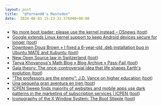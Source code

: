 ```yaml
---
layout: post
title:  "@fernand0's Mastodon"
date:  2024-08-03 15:23:32.576000+00:00
---
```

*  [No more boot loader: please use the kernel instead  –  OSnews ](https://www.osnews.com/story/140181/no-more-boot-loader-lease-use-the-kernel-instead) ([toot](https://mastodon.social/@fernand0/112898776273639508))
*  [Google extends Linux kernel support to keep Android devices secure for longer ](https://www.androidauthority.com/google-extends-linux-support-3457871) ([toot](https://mastodon.social/@fernand0/112898582516949815))
*  [Downtown Doug Brown » I fixed a 6-year-old .deb installation bug in Ubuntu MATE and Xubuntu ](https://www.downtowndougbrown.com/2024/07/i-fixed-a-6-year-old-deb-installation-bug-in-ubuntu-mate-and-xubuntu) ([toot](https://mastodon.social/@fernand0/112898275639442396))
*  [New Open Source law in Switzerland ](https://joinup.ec.europa.eu/collection/open-source-observatory-osor/news/new-open-source-law-switzerlan) ([toot](https://mastodon.social/@fernand0/112898173323132182))
*  [Tanya Khovanova's Math Blog  » Blog Archive   » Pass-Fail ](https://blog.tanyakhovanova.com/2024/07/pass-fail) ([toot](https://mastodon.social/@fernand0/112897842134605711))
*  [Gaia theory: The once-controversial idea that life shapes Earth's evolution ](https://bigthink.com/13-8/gaia-theory-the-once-controversial-idea-that-life-shapes-earths-evolution) ([toot](https://mastodon.social/@fernand0/112897634546580777))
*  [“The professors are the enemy”: J.D. Vance on higher education ](https://bryanalexander.org/politics/the-professors-are-the-enemy-j-d-vance-on-higher-education) ([toot](https://mastodon.social/@fernand0/112897438412750399))
*  [Una pequeña gran aventura en tren ](https://www.jotdown.es/2024/07/una-pequena-gran-aventura-en-tren) ([toot](https://mastodon.social/@fernand0/112897151492002894))
*  [ICPEN Sweep finds majority of websites and mobile apps use dark patterns in the marketing of subscription services \| ICPEN ](https://icpen.org/news/136) ([toot](https://mastodon.social/@fernand0/112896995942999146))
*  [Iconography of the X Window System: The Boot Stipple ](https://matttproud.com/blog/posts/x-window-system-boot-stipple.htm) ([toot](https://mastodon.social/@fernand0/112896224326507851))
